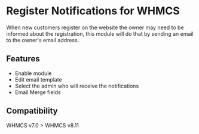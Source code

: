 # Register Notifications for WHMCS
When new customers register on the website the owner may need to be informed about the registration, this module will do that by sending an email to the owner's email address.

## Features
- Enable module
- Edit email template
- Select the admin who will receive the notifications
- Email Merge fields

## Compatibility
WHMCS v7.0 > WHMCS v8.11
